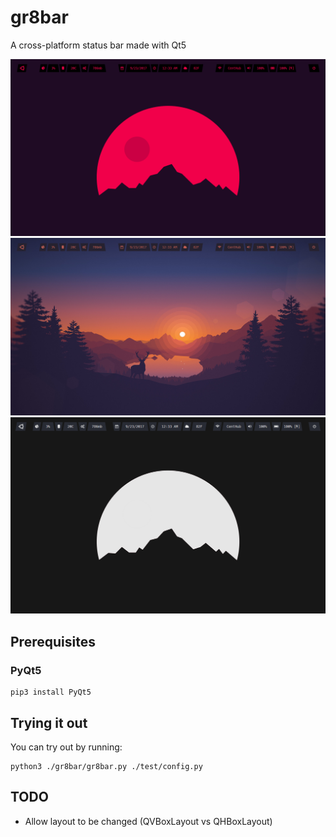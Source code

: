 # gr8bar
A cross-platform status bar made with Qt5

![](gr8bar/res/md/example-bar.png)
![](gr8bar/res/md/example-bar2.png)
![](gr8bar/res/md/example-bar3.png)

## Prerequisites 

### PyQt5
```
pip3 install PyQt5
```

## Trying it out
You can try out by running:

```
python3 ./gr8bar/gr8bar.py ./test/config.py
```

## TODO
- Allow layout to be changed (QVBoxLayout vs QHBoxLayout)

